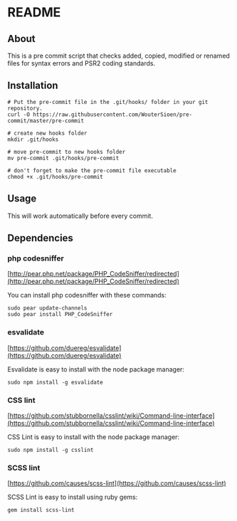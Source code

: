 # README

## About

This is a pre commit script that checks added, copied, modified or renamed files for syntax errors and PSR2 coding standards.

## Installation

	# Put the pre-commit file in the .git/hooks/ folder in your git repository.
    curl -O https://raw.githubusercontent.com/WouterSioen/pre-commit/master/pre-commit

    # create new hooks folder
    mkdir .git/hooks

    # move pre-commit to new hooks folder
	mv pre-commit .git/hooks/pre-commit

    # don't forget to make the pre-commit file executable
	chmod +x .git/hooks/pre-commit

## Usage

This will work automatically before every commit.


## Dependencies

### php codesniffer

[http://pear.php.net/package/PHP_CodeSniffer/redirected](http://pear.php.net/package/PHP_CodeSniffer/redirected)

You can install php codesniffer with these commands:

	sudo pear update-channels
	sudo pear install PHP_CodeSniffer

### esvalidate

[https://github.com/duereg/esvalidate](https://github.com/duereg/esvalidate)

Esvalidate is easy to install with the node package manager:

	sudo npm install -g esvalidate

### CSS lint

[https://github.com/stubbornella/csslint/wiki/Command-line-interface](https://github.com/stubbornella/csslint/wiki/Command-line-interface)

CSS Lint is easy to install with the node package manager:

	sudo npm install -g csslint

### SCSS lint

[https://github.com/causes/scss-lint](https://github.com/causes/scss-lint)

SCSS Lint is easy to install using ruby gems:

	gem install scss-lint
